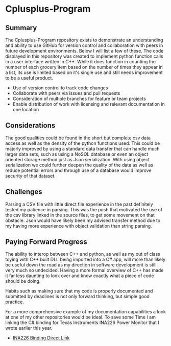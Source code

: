 # Cplusplus-Program

## Summary

The Cplusplus-Program repository exists to demonstrate an understanding and ability to use GitHub for version control and collaboration with peers in future development environments.  Below I will list a few of these. The code displayed in this repository was created to implement python function calls in a user interface written in C++.  While it does function in counting the number of each grocery item based on the number of times they appear in a list, its use is limited based on it's single use and still needs improvement to be a useful product.

* Use of version control to track code changes
* Collaborate with peers via issues and pull requests
* Consideration of multiple branches for feature or team projects
* Enable distribution of work with licensing and relevant documentation in one location

## Considerations

The good qualities could be found in the short but complete csv data access as well as the density of the python functions used.  This could be majorly improved by using a standard data transfer that can handle much larger data sets, such as using a NoSQL database or even an object oriented storage method just as Json serialization.  With using object serialization we could further deepen the quality of the data as well as reduce potential errors and through use of a database would improve security of that dataset.

## Challenges

Parsing a CSV file with little direct file experience in the past definitely tested my patience in parsing.  This was the push that motivated the use of the csv library linked in the source files, to get some movement on that obstacle.  Json would have likely been my advised transfer method due to my having more experience with object validation than string parsing.

## Paying Forward Progress

The ability to interop between C++ and python, as well as my out of class toying with C++ built DLL being imported into a C# app, will more than likely be useful down the road as my direction in software development is still very much so undecided.  Having a more formal overview of C++ has made it far less daunting to look over and know exactly what a piece of code should be doing.

Habits such as making sure that my code is properly documented and submitted by deadlines is not only forward thinking, but simple good practice.

For a more comprehensive example of my documentation capabilities a look at one of my other repositories would be ideal.  To save some Time I am linking the C# binding for Texas Instruments INA226 Power Monitor that I wrote earlier this year.

* [INA226 Binding Direct Link](https://github.com/mizady/iot/tree/main/src/devices/Ina226)
